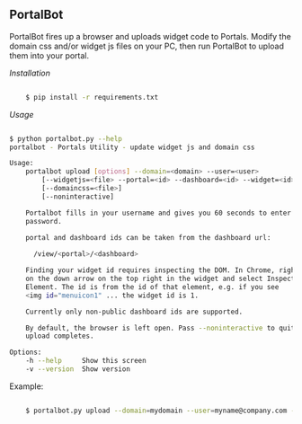 PortalBot
---------

PortalBot fires up a browser and uploads widget code to Portals. Modify the domain css and/or widget js files on your PC, then run PortalBot to upload them into your portal.

*Installation*

```bash

    $ pip install -r requirements.txt
```

*Usage*

```bash

$ python portalbot.py --help
portalbot - Portals Utility - update widget js and domain css

Usage:
    portalbot upload [options] --domain=<domain> --user=<user>
        [--widgetjs=<file> --portal=<id> --dashboard=<id> --widget=<id>]
        [--domaincss=<file>]
        [--noninteractive]

    Portalbot fills in your username and gives you 60 seconds to enter your 
    password.

    portal and dashboard ids can be taken from the dashboard url: 
    
      /view/<portal>/<dashboard>

    Finding your widget id requires inspecting the DOM. In Chrome, right click
    on the down arrow on the top right in the widget and select Inspect 
    Element. The id is from the id of that element, e.g. if you see 
    <img id="menuicon1" ... the widget id is 1.

    Currently only non-public dashboard ids are supported.

    By default, the browser is left open. Pass --noninteractive to quit when 
    upload completes.

Options:
    -h --help     Show this screen
    -v --version  Show version
```

Example:

```bash

    $ portalbot.py upload --domain=mydomain --user=myname@company.com --domaincss=domain.css --widgetjs=mywidget.js --portal=1219686468 --dashboard=1297260819 --widget=1
```

